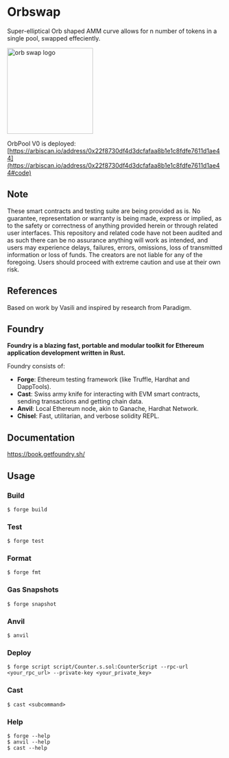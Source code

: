 # Orbswap

Super-elliptical Orb shaped AMM curve allows for n number of tokens in a single pool, swapped effeciently. 

<img src="https://github.com/user-attachments/assets/e5440a58-b85d-4b1a-9c7d-bd287e405d67" alt="orb swap logo" width="200" height="auto">

OrbPool V0 is deployed: [https://arbiscan.io/address/0x22f8730df4d3dcfafaa8b1e1c8fdfe7611d1ae44](https://arbiscan.io/address/0x22f8730df4d3dcfafaa8b1e1c8fdfe7611d1ae44#code)

## Note
These smart contracts and testing suite are being provided as is. No guarantee, representation or warranty is being made, express or implied, as to the safety or correctness of anything provided herein or through related user interfaces. This repository and related code have not been audited and as such there can be no assurance anything will work as intended, and users may experience delays, failures, errors, omissions, loss of transmitted information or loss of funds. The creators are not liable for any of the foregoing. Users should proceed with extreme caution and use at their own risk.

## References
Based on work by Vasili and inspired by research from Paradigm.


## Foundry

**Foundry is a blazing fast, portable and modular toolkit for Ethereum application development written in Rust.**

Foundry consists of:

-   **Forge**: Ethereum testing framework (like Truffle, Hardhat and DappTools).
-   **Cast**: Swiss army knife for interacting with EVM smart contracts, sending transactions and getting chain data.
-   **Anvil**: Local Ethereum node, akin to Ganache, Hardhat Network.
-   **Chisel**: Fast, utilitarian, and verbose solidity REPL.

## Documentation

https://book.getfoundry.sh/

## Usage

### Build

```shell
$ forge build
```

### Test

```shell
$ forge test
```

### Format

```shell
$ forge fmt
```

### Gas Snapshots

```shell
$ forge snapshot
```

### Anvil

```shell
$ anvil
```

### Deploy

```shell
$ forge script script/Counter.s.sol:CounterScript --rpc-url <your_rpc_url> --private-key <your_private_key>
```

### Cast

```shell
$ cast <subcommand>
```

### Help

```shell
$ forge --help
$ anvil --help
$ cast --help
```

